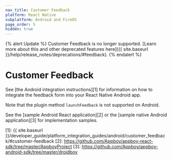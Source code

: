 ```yaml
---
nav_title: Customer Feedback
platform: React Native
subplatform: Android and FireOS
page_order: 5
hidden: true
---
```


{% alert Update %}
Customer Feedback is no longer supported. [Learn more about this and other deprecated features here]({{ site.baseurl }}/help/release_notes/deprecations/#feedback).
{% endalert %}

# Customer Feedback

See [the Android integration instructions][1] for information on how to integrate the feedback form into your React Native Android app.

Note that the plugin method `launchFeedback` is not supported on Android.

See the [sample Android React application][2] or the [sample native Android application][3] for implementation samples.

[1]: {{ site.baseurl }}/developer_guide/platform_integration_guides/android/customer_feedback/#customer-feedback
[2]: https://github.com/Appboy/appboy-react-sdk/tree/master/AppboyProject
[3]: https://github.com/Appboy/appboy-android-sdk/tree/master/droidboy
